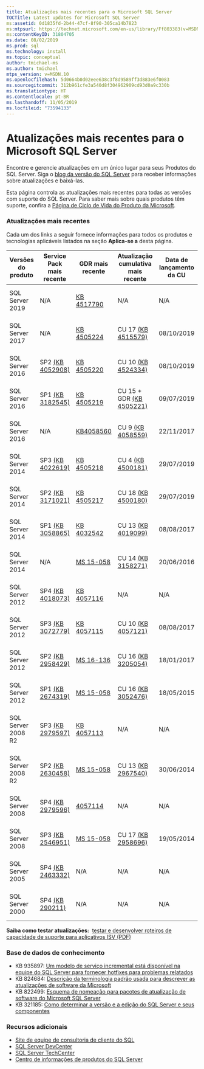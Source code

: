 ```yaml
---
title: Atualizações mais recentes para o Microsoft SQL Server
TOCTitle: Latest updates for Microsoft SQL Server
ms:assetid: 0d1835fd-2b44-47cf-8f90-305ca14b7823
ms:mtpsurl: https://technet.microsoft.com/en-us/library/Ff803383(v=MSDN.10)
ms:contentKeyID: 31804705
ms.date: 08/02/2019
ms.prod: sql
ms.technology: install
ms.topic: conceptual
author: tmichael-ms
ms.author: tmichael
mtps_version: v=MSDN.10
ms.openlocfilehash: 5d0664b0d02eee638c3f8d9589ff3d883e6f0083
ms.sourcegitcommit: 312b961cfe3a540d8f304962909cd93d0a9c330b
ms.translationtype: HT
ms.contentlocale: pt-BR
ms.lasthandoff: 11/05/2019
ms.locfileid: "73594133"
---
```

# <a name="latest-updates-for-microsoft-sql-server"></a>Atualizações mais recentes para o Microsoft SQL Server

Encontre e gerencie atualizações em um único lugar para seus Produtos do SQL Server. Siga o [blog da versão do SQL Server](https://aka.ms/sqlreleases) para receber informações sobre atualizações e baixá-las.

Esta página controla as atualizações mais recentes para todas as versões com suporte do SQL Server. Para saber mais sobre quais produtos têm suporte, confira a [Página de Ciclo de Vida do Produto da Microsoft](http://support.microsoft.com/lifecycle/).

### <a name="latest-updates"></a>Atualizações mais recentes

Cada um dos links a seguir fornece informações para todos os produtos e tecnologias aplicáveis listados na seção **Aplica-se a** desta página.

|Versões do produto   | Service Pack mais recente |  GDR mais recente | Atualização cumulativa mais recente | Data de lançamento da CU | Orientação geral  |
|--|--|--|--|--|--|
|SQL Server 2019|N/A|[KB 4517790](https://support.microsoft.com/en-us/help/4517790)|N/A|N/A|[Instalação do SQL Server 2019](https://docs.microsoft.com/en-us/sql/database-engine/install-windows/installation-for-sql-server)|
|SQL Server 2017|N/A|[KB 4505224](https://support.microsoft.com/en-us/help/4505224)|CU 17 [(KB 4515579)](https://support.microsoft.com/en-us/help/4515579)|08/10/2019|[Instalação do SQL Server 2017](https://docs.microsoft.com/en-us/sql/database-engine/install-windows/installation-for-sql-server)|
|SQL Server 2016|SP2 [(KB 4052908)](https://support.microsoft.com/en-us/help/4052908)|[KB 4505220](https://support.microsoft.com/en-us/help/4505220)|CU 10 [(KB 4524334)](https://support.microsoft.com/en-us/kb/4524334)|08/10/2019|[Instalação do SQL Server 2016](https://technet.microsoft.com/en-us/library/bb500469.aspx)|
|SQL Server 2016|SP1 [(KB 3182545)](https://support.microsoft.com/en-us/help/3182545/sql-server-2016-service-pack-1-release-information)|[KB 4505219](https://support.microsoft.com/en-us/help/4505219)|CU 15 + GDR [(KB 4505221)](https://support.microsoft.com/en-us/help/4505221)|09/07/2019|[Instalação do SQL Server 2016](https://technet.microsoft.com/en-us/library/bb500469.aspx)|
|SQL Server 2016|N/A|[KB4058560](https://support.microsoft.com/en-us/help/4058560)|CU 9 [(KB 4058559)](https://support.microsoft.com/en-us/help/4058559)|22/11/2017|[Instalação do SQL Server 2016](https://technet.microsoft.com/en-us/library/bb500469.aspx)|
|SQL Server 2014|SP3 [(KB 4022619)](https://support.microsoft.com/en-us/kb/4022619)|[KB 4505218](https://support.microsoft.com/en-us/help/4505218)|CU 4 [(KB 4500181)](https://support.microsoft.com/en-us/kb/4500181)|29/07/2019|[Instalação do SQL Server 2014](https://technet.microsoft.com/en-us/library/cc281837(v=sql.120).aspx)|
|SQL Server 2014|SP2 [(KB 3171021)](http://support.microsoft.com/kb/3171021)|[KB 4505217](https://support.microsoft.com/en-us/help/4505217)|CU 18 [(KB 4500180)](https://support.microsoft.com/en-us/kb/4500180)|29/07/2019|[Instalação do SQL Server 2014](https://technet.microsoft.com/en-us/library/cc281837(v=sql.120).aspx)|
|SQL Server 2014|SP1 [(KB 3058865)](http://support.microsoft.com/kb/3058865)|[KB 4032542](https://support.microsoft.com/en-us/help/4032542/description-of-the-security-update-for-sql-server-2014-service-pack-1) |CU 13 [(KB 4019099)](https://support.microsoft.com/en-us/help/4019099)|08/08/2017|[Instalação do SQL Server 2014](https://technet.microsoft.com/en-us/library/cc281837(v=sql.120).aspx)|
|SQL Server 2014|N/A|[MS 15-058](https://technet.microsoft.com/en-us/library/security/ms15-058.aspx)|CU 14 [(KB 3158271)](https://support.microsoft.com/en-us/kb/3158271)|20/06/2016|[Instalação do SQL Server 2014](https://technet.microsoft.com/en-us/library/cc281837(v=sql.120).aspx)|
|SQL Server 2012|SP4 [(KB 4018073)](https://support.microsoft.com/en-us/help/4018073/sql-server-2012-service-pack-4-release-information)  |[KB 4057116](https://support.microsoft.com/en-us/help/4057116)|N/A|N/A|[Instalação do SQL Server 2012](https://technet.microsoft.com/en-us/library/cc281837(v=sql.110).aspx)|
|SQL Server 2012|SP3 [(KB 3072779)](https://support.microsoft.com/en-us/help/3072779/sql-server-2012-service-pack-3-release-information)  |[KB 4057115](https://support.microsoft.com/en-us/help/4057115)|CU 10 [(KB 4057121)](https://support.microsoft.com/en-us/help/4057121)|08/08/2017|[Instalação do SQL Server 2012](https://technet.microsoft.com/en-us/library/cc281837(v=sql.110).aspx)|
|SQL Server 2012|SP2 [(KB 2958429)](http://support.microsoft.com/kb/2958429)|[MS 16-136](https://technet.microsoft.com/en-us/library/security/ms16-136.aspx)|CU 16 [(KB 3205054)](https://support.microsoft.com/en-us/help/3205054/cumulative-update-16-for-sql-server-2012-sp2) |18/01/2017|[Instalação do SQL Server 2012](https://technet.microsoft.com/en-us/library/cc281837(v=sql.110).aspx)|
|SQL Server 2012|SP1 [(KB 2674319)](http://support.microsoft.com/kb/2674319)|[MS 15-058](https://technet.microsoft.com/en-us/library/security/ms15-058.aspx)|CU 16 [(KB 3052476)](http://support.microsoft.com/kb/3052476)|18/05/2015|[Instalação do SQL Server 2012](https://technet.microsoft.com/en-us/library/cc281837(v=sql.110).aspx)|
|SQL Server 2008 R2 |SP3 [(KB 2979597)](http://support.microsoft.com/kb/2979597)|[KB 4057113](https://support.microsoft.com/en-us/help/4057113/security-update-for-vulnerabilities-in-sql-server)|N/A|N/A|[Instalação do SQL Server 2008 R2 SP3](https://www.microsoft.com/en-us/download/details.aspx?id=44271)|
|SQL Server 2008 R2 |SP2 [(KB 2630458)](http://support.microsoft.com/kb/2630458)|[MS 15-058](https://technet.microsoft.com/en-us/library/security/ms15-058.aspx)|CU 13 [(KB 2967540)](http://support.microsoft.com/kb/2967540)|30/06/2014|[Instalação do SQL Server 2008 R2 SP2](https://www.microsoft.com/en-us/download/details.aspx?id=30437)|
|SQL Server 2008 |SP4 [(KB 2979596)](http://support.microsoft.com/kb/2979596)|[4057114](https://support.microsoft.com/en-us/help/4057114/security-update-for-vulnerabilities-in-sql-server)|N/A|N/A|[Manutenção do SQL Server 2008](https://technet.microsoft.com/en-us/library/dd638062(sql.100).aspx)|
|SQL Server 2008|SP3 [(KB 2546951)](http://support.microsoft.com/kb/2546951)|[MS 15-058](https://technet.microsoft.com/en-us/library/security/ms15-058.aspx)|CU 17 [(KB 2958696)](http://support.microsoft.com/kb/2958696)|19/05/2014|[Manutenção do SQL Server 2008](https://technet.microsoft.com/en-us/library/dd638062(sql.100).aspx)|
|SQL Server 2005 |SP4 [(KB 2463332)](http://support.microsoft.com/kb/2463332)|N/A|N/A|N/A|[Instalação do SQL Server 2005](https://msdn.microsoft.com/en-us/library/ms143516(sql.90).aspx)|
|SQL Server 2000|SP4 [(KB 290211)](http://support.microsoft.com/kb/290211)|N/A|N/A|N/A|[Instalação do SQL Server 2000](https://technet.microsoft.com/en-us/library/aa197941(sql.80).aspx)|

**Saiba como testar atualizações:**  [testar e desenvolver roteiros de capacidade de suporte para aplicativos ISV (PDF)](https://msdnshared.blob.core.windows.net/media/TNBlogsFS/prod.evol.blogs.technet.com/CommunityServer.Blogs.Components.WeblogFiles/00/00/00/85/48/Files/0827.Testing%20And%20Developing%20Supportability%20Roadmaps%20for%20ISV%20Applications.pdf)

### <a name="knowledge-base"></a>Base de dados de conhecimento

  - KB 935897: [Um modelo de serviço incremental está disponível na equipe do SQL Server para fornecer hotfixes para problemas relatados](http://support.microsoft.com/kb/935897)
  - KB 824684: [Descrição da terminologia padrão usada para descrever as atualizações de software da Microsoft](http://support.microsoft.com/kb/824684)
  - KB 822499: [Esquema de nomeação para pacotes de atualização de software do Microsoft SQL Server](http://support.microsoft.com/kb/822499)
  - KB 321185: [Como determinar a versão e a edição do SQL Server e seus componentes](http://support.microsoft.com/kb/321185)

### <a name="additional-resources"></a>Recursos adicionais

  - [Site de equipe de consultoria de cliente do SQL](http://sqlcat.com/)
  - [SQL Server DevCenter](http://msdn.microsoft.com/en-us/sqlserver/default.aspx)
  - [SQL Server TechCenter](http://technet.microsoft.com/en-us/sqlserver/default.aspx)
  - [Centro de informações de produtos do SQL Server](http://www.microsoft.com/sqlserver/en/us/default.aspx)
